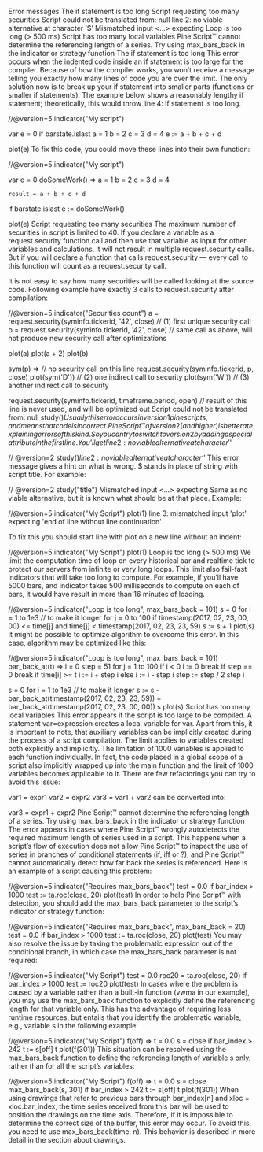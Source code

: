 Error messages
The if statement is too long
Script requesting too many securities
Script could not be translated from: null
line 2: no viable alternative at character ‘$’
Mismatched input <…> expecting <???>
Loop is too long (> 500 ms)
Script has too many local variables
Pine Script™ cannot determine the referencing length of a series. Try using max_bars_back in the indicator or strategy function
The if statement is too long
This error occurs when the indented code inside an if statement is too large for the compiler. Because of how the compiler works, you won’t receive a message telling you exactly how many lines of code you are over the limit. The only solution now is to break up your if statement into smaller parts (functions or smaller if statements). The example below shows a reasonably lengthy if statement; theoretically, this would throw line 4: if statement is too long.

//@version=5
indicator("My script")

var e = 0
if barstate.islast
    a = 1
    b = 2
    c = 3
    d = 4
    e := a + b + c + d

plot(e)
To fix this code, you could move these lines into their own function:

//@version=5
indicator("My script")

var e = 0
doSomeWork() =>
    a = 1
    b = 2
    c = 3
    d = 4

    result = a + b + c + d

if barstate.islast
    e := doSomeWork()

plot(e)
Script requesting too many securities
The maximum number of securities in script is limited to 40. If you declare a variable as a request.security function call and then use that variable as input for other variables and calculations, it will not result in multiple request.security calls. But if you will declare a function that calls request.security — every call to this function will count as a request.security call.

It is not easy to say how many securities will be called looking at the source code. Following example have exactly 3 calls to request.security after compilation:

//@version=5
indicator("Securities count")
a = request.security(syminfo.tickerid, '42', close)  // (1) first unique security call
b = request.security(syminfo.tickerid, '42', close)  // same call as above, will not produce new security call after optimizations

plot(a)
plot(a + 2)
plot(b)

sym(p) =>  // no security call on this line
    request.security(syminfo.tickerid, p, close)
plot(sym('D'))  // (2) one indirect call to security
plot(sym('W'))  // (3) another indirect call to security

request.security(syminfo.tickerid, timeframe.period, open)  // result of this line is never used, and will be optimized out
Script could not be translated from: null
study($)
Usually this error occurs in version 1 pine scripts, and means that code is incorrect. Pine Script™ of version 2 (and higher) is better at explaining errors of this kind. So you can try to switch to version 2 by adding a special attribute in the first line. You’ll get line 2: no viable alternative at character '$'

// @version=2
study($)
line 2: no viable alternative at character ‘$’
This error message gives a hint on what is wrong. $ stands in place of string with script title. For example:

// @version=2
study("title")
Mismatched input <…> expecting <???>
Same as no viable alternative, but it is known what should be at that place. Example:

//@version=5
indicator("My Script")
    plot(1)
line 3: mismatched input 'plot' expecting 'end of line without line continuation'

To fix this you should start line with plot on a new line without an indent:

//@version=5
indicator("My Script")
plot(1)
Loop is too long (> 500 ms)
We limit the computation time of loop on every historical bar and realtime tick to protect our servers from infinite or very long loops. This limit also fail-fast indicators that will take too long to compute. For example, if you’ll have 5000 bars, and indicator takes 500 milliseconds to compute on each of bars, it would have result in more than 16 minutes of loading.

//@version=5
indicator("Loop is too long", max_bars_back = 101)
s = 0
for i = 1 to 1e3  // to make it longer
    for j = 0 to 100
        if timestamp(2017, 02, 23, 00, 00) <= time[j] and time[j] < timestamp(2017, 02, 23, 23, 59)
            s := s + 1
plot(s)
It might be possible to optimize algorithm to overcome this error. In this case, algorithm may be optimized like this:

//@version=5
indicator("Loop is too long", max_bars_back = 101)
bar_back_at(t) =>
    i = 0
    step = 51
    for j = 1 to 100
        if i < 0
            i := 0
            break
        if step == 0
            break
        if time[i] >= t
            i := i + step
            i
        else
            i := i - step
            i
        step := step / 2
        step
    i

s = 0
for i = 1 to 1e3  // to make it longer
    s := s - bar_back_at(timestamp(2017, 02, 23, 23, 59)) +
         bar_back_at(timestamp(2017, 02, 23, 00, 00))
    s
plot(s)
Script has too many local variables
This error appears if the script is too large to be compiled. A statement var=expression creates a local variable for var. Apart from this, it is important to note, that auxiliary variables can be implicitly created during the process of a script compilation. The limit applies to variables created both explicitly and implicitly. The limitation of 1000 variables is applied to each function individually. In fact, the code placed in a global scope of a script also implicitly wrapped up into the main function and the limit of 1000 variables becomes applicable to it. There are few refactorings you can try to avoid this issue:

var1 = expr1
var2 = expr2
var3 = var1 + var2
can be сonverted into:

var3 = expr1 + expr2
Pine Script™ cannot determine the referencing length of a series. Try using max_bars_back in the indicator or strategy function
The error appears in cases where Pine Script™ wrongly autodetects the required maximum length of series used in a script. This happens when a script’s flow of execution does not allow Pine Script™ to inspect the use of series in branches of conditional statements (if, iff or ?), and Pine Script™ cannot automatically detect how far back the series is referenced. Here is an example of a script causing this problem:

//@version=5
indicator("Requires max_bars_back")
test = 0.0
if bar_index > 1000
    test := ta.roc(close, 20)
plot(test)
In order to help Pine Script™ with detection, you should add the max_bars_back parameter to the script’s indicator or strategy function:

//@version=5
indicator("Requires max_bars_back", max_bars_back = 20)
test = 0.0
if bar_index > 1000
    test := ta.roc(close, 20)
plot(test)
You may also resolve the issue by taking the problematic expression out of the conditional branch, in which case the max_bars_back parameter is not required:

//@version=5
indicator("My Script")
test = 0.0
roc20 = ta.roc(close, 20)
if bar_index > 1000
    test := roc20
plot(test)
In cases where the problem is caused by a variable rather than a built-in function (vwma in our example), you may use the max_bars_back function to explicitly define the referencing length for that variable only. This has the advantage of requiring less runtime resources, but entails that you identify the problematic variable, e.g., variable s in the following example:

//@version=5
indicator("My Script")
f(off) =>
    t = 0.0
    s = close
    if bar_index > 242
        t := s[off]
    t
plot(f(301))
This situation can be resolved using the max_bars_back function to define the referencing length of variable s only, rather than for all the script’s variables:

//@version=5
indicator("My Script")
f(off) =>
    t = 0.0
    s = close
    max_bars_back(s, 301)
    if bar_index > 242
        t := s[off]
    t
plot(f(301))
When using drawings that refer to previous bars through bar_index[n] and xloc = xloc.bar_index, the time series received from this bar will be used to position the drawings on the time axis. Therefore, if it is impossible to determine the correct size of the buffer, this error may occur. To avoid this, you need to use max_bars_back(time, n). This behavior is described in more detail in the section about drawings.